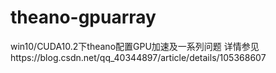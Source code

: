 # theano-gpuarray

win10/CUDA10.2下theano配置GPU加速及一系列问题
详情参见https://blog.csdn.net/qq_40344897/article/details/105368607
